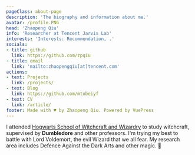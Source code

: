 ```yaml
---
pageClass: about-page
description: 'The biography and information about me.'
avatar: /profile.PNG
head: 'Zhaopeng Qiu'
info: 'Researcher at Tencent Jarvis Lab'
interests: 'Interests: Recommendation, .'
socials:
- title: github
  link: https://github.com/zpqiu
- title: email
  link: 'mailto:zhaopengqiu[at]tencent.com'
actions:
- text: Projects
  link: /projects/
- text: Blog
  link: https://github.com/mtobeiyf
- text: CV
  link: /article/
footer: Made with ♥ by Zhaopeng Qiu. Powered by VuePress
---
```


<AboutCard :frontmatter="$page.frontmatter" >

I attended [Hogwarts School of Witchcraft and Wizardry](https://en.wikipedia.org/wiki/Hogwarts) to study witchcraft, supervised by **Dumbledore** and other professors. I'm trying my best to battle with Lord Voldemort, the evil Wizard that we all fear. My research area includes Defence Against the Dark Arts and other magic. :dizzy:

</AboutCard>

<style lang="stylus">

.theme-container.about-page .page
  background-color #e6ecf0
  min-height calc(100vh)
  
  .last-updated
    display none

</style>